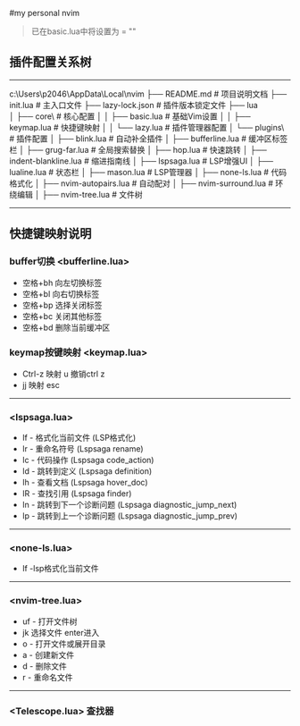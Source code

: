 #my personal nvim
 >已在basic.lua中将设置为<leader> = "<spac>"
## 插件配置关系树
---

c:\Users\p2046\AppData\Local\nvim
├── README.md                  # 项目说明文档
├── init.lua                   # 主入口文件
├── lazy-lock.json             # 插件版本锁定文件
├── lua\
│   ├── core\                  # 核心配置
│   │   ├── basic.lua          # 基础Vim设置
│   │   ├── keymap.lua         # 快捷键映射
│   │   └── lazy.lua           # 插件管理器配置
│   └── plugins\               # 插件配置
│       ├── blink.lua          # 自动补全插件
│       ├── bufferline.lua     # 缓冲区标签栏
│       ├── grug-far.lua       # 全局搜索替换
│       ├── hop.lua            # 快速跳转
│       ├── indent-blankline.lua # 缩进指南线
│       ├── lspsaga.lua        # LSP增强UI
│       ├── lualine.lua        # 状态栏
│       ├── mason.lua          # LSP管理器
│       ├── none-ls.lua       # 代码格式化
│       ├── nvim-autopairs.lua # 自动配对
│       ├── nvim-surround.lua  # 环绕编辑
│       ├── nvim-tree.lua      # 文件树

---


## 快捷键映射说明

### buffer切换 <bufferline.lua>
- 空格+bh 向左切换标签
- 空格+bl 向右切换标签
- 空格+bp 选择关闭标签
- 空格+bc 关闭其他标签
- 空格+bd 删除当前缓冲区

### keymap按键映射 <keymap.lua>

- Ctrl-z 映射 u 撤销ctrl z
- jj  映射 esc 
    
---

###  <lspsaga.lua>
- <leader>lf - 格式化当前文件 (LSP格式化)
- <leader>lr - 重命名符号 (Lspsaga rename)
- <leader>lc - 代码操作 (Lspsaga code_action)
- <leader>ld - 跳转到定义 (Lspsaga definition)
- <leader>lh - 查看文档 (Lspsaga hover_doc)
- <leader>lR - 查找引用 (Lspsaga finder)
- <leader>ln - 跳转到下一个诊断问题 (Lspsaga diagnostic_jump_next)
- <leader>lp - 跳转到上一个诊断问题 (Lspsaga diagnostic_jump_prev)

---
### <none-ls.lua>
- <leader>lf -lsp格式化当前文件
    
---
### <nvim-tree.lua>
- <leader>uf - 打开文件树
- jk 选择文件 enter进入
- o - 打开文件或展开目录
- a - 创建新文件
- d - 删除文件
- r - 重命名文件

---
### <Telescope.lua> 查找器
    
